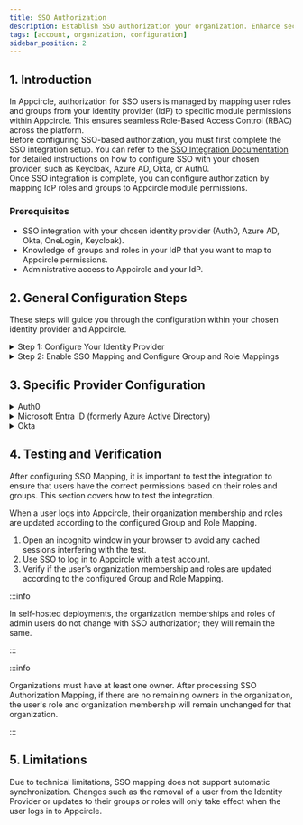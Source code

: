 ```yaml
---
title: SSO Authorization
description: Establish SSO authorization your organization. Enhance security and simplify access across Appcircle's platform.
tags: [account, organization, configuration]
sidebar_position: 2
---
```


## 1. Introduction

In Appcircle, authorization for SSO users is managed by mapping user roles and groups from your identity provider (IdP) to specific module permissions within Appcircle. This ensures seamless Role-Based Access Control (RBAC) across the platform.  
Before configuring SSO-based authorization, you must first complete the SSO integration setup. You can refer to the [SSO Integration Documentation](/account/my-organization/integrations/authentications/sso-authentication) for detailed instructions on how to configure SSO with your chosen provider, such as Keycloak, Azure AD, Okta, or Auth0.  
Once SSO integration is complete, you can configure authorization by mapping IdP roles and groups to Appcircle module permissions.

### Prerequisites

-   SSO integration with your chosen identity provider (Auth0, Azure AD, Okta, OneLogin, Keycloak).
-   Knowledge of groups and roles in your IdP that you want to map to Appcircle permissions.
-   Administrative access to Appcircle and your IdP.

## 2. General Configuration Steps

These steps will guide you through the configuration within your chosen identity provider and Appcircle.

<details>
  <summary>Step 1: Configure Your Identity Provider</summary>

1. Perform identity provider-specific configurations, including creating groups and roles, and defining group and role claims/attributes. 
2. In Appcircle, enter the group and role claim/attribute names as defined in your IdP.

Follow **3. Specific Provider Configuration** section to complete this steps.

</details>

<details>
  <summary>Step 2: Enable SSO Mapping and Configure Group and Role Mappings</summary>

### Accessing SSO Mapping Settings

1. Navigate to the **Organization > Integrations > Authentications** section on your dashboard.
2. Select the **Manage** on the **Appcircle SSO Login**

<Screenshot url='https://cdn.appcircle.io/docs/assets/manage-appcircle-sso.png' /> 

3. Select the **Manage Authorization**

<Screenshot url='https://cdn.appcircle.io/docs/assets/appcircle-sso-manage-authz-button.png' /> 

### Group and Role Mapping Configuration

1. Enter the name of the SSO group and select the corresponding Appcircle organization you want to map. Ensure the group name is correct.

2. Click Add to map the SSO group to an Appcircle organization. This will automatically link users from the SSO group to the selected organization in Appcircle.

<Screenshot url='https://cdn.appcircle.io/docs/assets/sso-group-mapping.png' /> 

3. You can define role mappings for each group mapping. Click the **Configure** button to set up role mappings.
4. Enter the role name and select the corresponding Appcircle roles you want to map. Ensure the role name is correct.

<Screenshot url='https://cdn.appcircle.io/docs/assets/sso-role-mapping.png' /> 

5. Finally enable SSO Authorization with the **Enable SSO Authorization** toggle.

</details>

## 3. Specific Provider Configuration

<details>
    <summary>Auth0</summary>

<details>
    <summary>Auth0 (OpenID Connect)</summary>

#### Step 1. Create Roles

1. In the Auth0 dashboard, navigate to the **User Management > Roles** section.
2. Click **Create Role** button. Create necessary roles.

<Screenshot url='https://cdn.appcircle.io/docs/assets/sso-mapping-auth0-create-roles.png' />

#### Step 2. Create Organization

1. In the Auth0 dashboard, navigate to the **Organization** section.
2. Click **Create Organization** button to create organizations.

<Screenshot url='https://cdn.appcircle.io/docs/assets/sso-mapping-auth0-create-groups.png' />

3. Click the created organization to navigate to **Organization Details**.
4. On the **Organization Details** screen, click the **Members** tab to manage members of organization.
5. Click the **Add Members** button to add users who will become members of your organization.

<Screenshot url='https://cdn.appcircle.io/docs/assets/sso-mapping-auth0-add-members.png' />

6. On the **Members** screen, click the three dots and select **Assign Roles**. Assign the desired roles to users for organization.

<Screenshot url='https://cdn.appcircle.io/docs/assets/sso-mapping-auth0-assign-roles.png' />

7. On the **Organization Details** screen, navigate to the **Connections** tab.
8. Click the **Enable Connections** button
9. Select **Username-Password-Authentication** and click **Enable Connection** 

<Screenshot url='https://cdn.appcircle.io/docs/assets/sso-mapping-auth0-enable-connections.png' />

10. Select **Enable Auto-Membership** and **Enable Signup** on the displayed screen, then click **Save**.

<Screenshot url='https://cdn.appcircle.io/docs/assets/sso-mapping-auth0-enable-connections2.png' />

#### Step 3. Enable Organization for your application

1. In the Auth0 dashboard, navigate to the **Applications** section.
2. Select the relevant application.
3. On the **Application Details** screen, navigate to the **Organizations** tab.

<Screenshot url='https://cdn.appcircle.io/docs/assets/sso-mapping-auth0-application-organizations1.png' />

4. Click **Disable Grants Now**.
5. Choose **Business Users** for the type of users and select **Prompt for Organization** for the login flow.
6. Click **Save Changes**.

<Screenshot url='https://cdn.appcircle.io/docs/assets/sso-mapping-auth0-application-organizations2.png' />

#### Step 4. Define Group And Role Attributes & Claims

The user's group and role values should be included in the token as claims. This enables retrieval of the user's group and role during SSO login. The groups claim is already present in the token. Follow these steps to add the roles claim:

1. In the Auth0 dashboard, navigate to the **Actions > Library** section.
2. Click the **Create Action** button and select **Build from Scratch**.

<Screenshot url='https://cdn.appcircle.io/docs/assets/sso-mapping-auth0-actions-library1.png' />

3. Enter an appropriate name for the **Custom Action** in the popup window. Keep the remaining settings at their default values,as shown in the image below.

<Screenshot url='https://cdn.appcircle.io/docs/assets/sso-mapping-auth0-actions-library2.png' />

4. On the **Custom Action Details** screen, copy and paste following Javascript code to code editor.

```js
exports.onExecutePostLogin = async (event, api) => {
  const namespace = 'your_namespace_';
  if (event.authorization) {
    api.idToken.setCustomClaim(`${namespace}roles`, event.authorization.roles);
    api.accessToken.setCustomClaim(`${namespace}roles`, event.authorization.roles);
  }
}
```

<Screenshot url='https://cdn.appcircle.io/docs/assets/sso-mapping-auth0-actions-library3.png' />

5. Finally click on the **Deploy** button.
6. In the Auth0 dashboard, navigate to the **Flows** section.
7. Click the Login.

<Screenshot url='https://cdn.appcircle.io/docs/assets/sso-mapping-auth0-actions-flows1.png' />

8. Drag and drop the custom action created previously. The role claim has been added to the token.

#### Step 5. Define Group and Role Claim Names in Appcircle

1. Navigate to the **Organization > Integrations > Authentications** section on your dashboard.
2. Select the **Manage** on the **Appcircle SSO Login**.

<Screenshot url='https://cdn.appcircle.io/docs/assets/manage-appcircle-sso.png' /> 

3. Select the **Manage Authorization**.

<Screenshot url='https://cdn.appcircle.io/docs/assets/appcircle-sso-manage-authz-button.png' /> 

2. Enter the Group Claim Name as org_id and the Role Claim Name as your_namespace_roles. Note that the role claim is created as a custom claim in Auth0, so use the name you determined earlier.

<Screenshot url='https://cdn.appcircle.io/docs/assets/sso-mapping-auth0-oidc-ac-group-role-claim-name.png' />

</details>

<details>
    <summary>Auth0 (SAML)</summary>

#### Step 1. Create Roles

1. In the Auth0 dashboard, navigate to the **User Management > Roles** section.
2. Click **Create Role** button. Create necessary roles.

<Screenshot url='https://cdn.appcircle.io/docs/assets/sso-mapping-auth0-create-roles.png' />

#### Step 2. Create Organization

1. In the Auth0 dashboard, navigate to the **Organization** section.
2. Click **Create Organization** button to create organizations.

<Screenshot url='https://cdn.appcircle.io/docs/assets/sso-mapping-auth0-create-groups.png' />

3. Click the created organization to navigate to **Organization Details**.
4. On the **Organization Details** screen, click the **Members** tab to manage members of organization.
5. Click the **Add Members** button to add users who will become members of your organization.

<Screenshot url='https://cdn.appcircle.io/docs/assets/sso-mapping-auth0-add-members.png' />

6. On the **Members** screen, click the three dots and select **Assign Roles**. Assign the desired roles to users for organization.

<Screenshot url='https://cdn.appcircle.io/docs/assets/sso-mapping-auth0-assign-roles.png' />

7. On the **Organization Details** screen, navigate to the **Connections** tab.
8. Click the **Enable Connections** button
9. Select **Username-Password-Authentication** and click **Enable Connection** 

<Screenshot url='https://cdn.appcircle.io/docs/assets/sso-mapping-auth0-enable-connections.png' />

10. Select **Enable Auto-Membership** and **Enable Signup** on the displayed screen, then click **Save**.

<Screenshot url='https://cdn.appcircle.io/docs/assets/sso-mapping-auth0-enable-connections2.png' />

#### Step 3. Enable Organization for your application

1. In the Auth0 dashboard, navigate to the **Applications** section.
2. Select the relevant application.
3. On the **Application Details** screen, navigate to the **Organizations** tab.

<Screenshot url='https://cdn.appcircle.io/docs/assets/sso-mapping-auth0-application-organizations1.png' />

4. Click **Disable Grants Now**.
5. Choose **Business Users** for the type of users and select **Prompt for Organization** for the login flow.
6. Click **Save Changes**.

<Screenshot url='https://cdn.appcircle.io/docs/assets/sso-mapping-auth0-application-organizations2.png' />

#### Step 4. Define Group And Role Attributes & Claims

The user's group and role values should be included in the token as claims. This enables retrieval of the user's group and role during SSO login. The groups claim is already present in the token. Follow these steps to add the roles claim:

1. In the Auth0 dashboard, navigate to the **Actions > Library** section.
2. Click the **Create Action** button and select **Build from Scratch**.

<Screenshot url='https://cdn.appcircle.io/docs/assets/sso-mapping-auth0-actions-library1.png' />

3. Enter an appropriate name for the **Custom Action** in the popup window. Keep the remaining settings at their default values,as shown in the image below.

<Screenshot url='https://cdn.appcircle.io/docs/assets/sso-mapping-auth0-actions-library2.png' />

4. On the **Custom Action Details** screen, copy and paste following Javascript code to code editor.

```js
exports.onExecutePostLogin = async (event, api) => {
  const namespace = 'your_namespace_';
  if (event.authorization) {
    api.idToken.setCustomClaim(`${namespace}roles`, event.authorization.roles);
    api.accessToken.setCustomClaim(`${namespace}roles`, event.authorization.roles);
  }
}
```

<Screenshot url='https://cdn.appcircle.io/docs/assets/sso-mapping-auth0-actions-library3.png' />

5. Finally click on the **Deploy** button.
6. In the Auth0 dashboard, navigate to the **Flows** section.
7. Click the Login.

<Screenshot url='https://cdn.appcircle.io/docs/assets/sso-mapping-auth0-actions-flows1.png' />

8. Drag and drop the custom action created previously. The role claim has been added to the token.

#### Step 5. Define Group and Role Attributes names in Appcircle

1. Navigate to the **Organization > Integrations > Authentications** section on your dashboard.
2. Select the **Manage** on the **Appcircle SSO Login**.

<Screenshot url='https://cdn.appcircle.io/docs/assets/manage-appcircle-sso.png' /> 

3. Select the **Manage Authorization**.

<Screenshot url='https://cdn.appcircle.io/docs/assets/appcircle-sso-manage-authz-button.png' /> 

4. Enter the Group Attribute Name as `http://schemas.auth0.com/org_id` and the Role Attribute Name as `http://schemas.auth0.com/your_namespace_roles`. Note that the role attribute is created as a custom attribute in Auth0, so you must use the name you determined previously.

<Screenshot url='https://cdn.appcircle.io/docs/assets/sso-mapping-auth0-saml-ac-group-role-attribute-name.png' />

</details>

</details>

<details>
    <summary>Microsoft Entra ID (formerly Azure Active Directory) </summary>

<details>
    <summary>Microsoft Entra ID (SAML)</summary>

#### Step 1. Create Groups in Microsoft Entra ID

1. Log in to [Azure](https://azure.microsoft.com/en-us/) as an admin and navigate to **Azure Services > Microsoft Entra ID** 

<Screenshot url='https://cdn.appcircle.io/docs/assets/sso-mapping-azure-saml-goto-entra-id.png' />

2. Navigate to the **Manage > Groups** section from left menu.
3. Click the **New Group**.

<Screenshot url='https://cdn.appcircle.io/docs/assets/sso-mapping-azure-saml-groups.png' />

4. Assign a proper name and description to the new group. Designate an owner and members to the group.

<Screenshot url='https://cdn.appcircle.io/docs/assets/sso-mapping-azure-saml-new-group.png' />

#### Step 2. Create Roles in Microsoft Entra ID

1. Navigate to the **Manage > App registrations** section from left menu.
2. Select **All applications** to view a list of all your applications and locate your application.

<Screenshot url='https://cdn.appcircle.io/docs/assets/sso-mapping-azure-saml-app-registrations.png' />

3. Navigate to the **Manage > App Roles** section from left menu.
4. Click the **Create app role**. Create a new app role as shown in the image below.

<Screenshot url='https://cdn.appcircle.io/docs/assets/sso-mapping-azure-saml-create-app-roles.png' />

5. Navigate to the **Manage > API permissions** section from left menu.
6. Click the **Add Permissions**. 
7. Select the **My APIs** and click on your application name.  

<Screenshot url='https://cdn.appcircle.io/docs/assets/sso-mapping-azure-saml-api-permissions1.png' />

8. Select **permissions** and click on **Add permissions**.

<Screenshot url='https://cdn.appcircle.io/docs/assets/sso-mapping-azure-saml-api-permissions2.png' />

#### Step 3. Assign user, group and roles to application in Microsoft Entra ID

1. Navigate to the **Azure Services > Microsoft Entra ID**.
2. Navigate to the **Manage > Enterprise applications** section from left menu. 

<Screenshot url='https://cdn.appcircle.io/docs/assets/sso-mapping-azure-saml-enterprise-applications1.png' />

3. Click your application. 

<Screenshot url='https://cdn.appcircle.io/docs/assets/sso-mapping-azure-saml-enterprise-applications2.png' />

4. Click **Assign users and groups**.

<Screenshot url='https://cdn.appcircle.io/docs/assets/sso-mapping-azure-saml-assign-users-groups1.png' />

5. Click **Add user/group**.

<Screenshot url='https://cdn.appcircle.io/docs/assets/sso-mapping-azure-saml-assign-users-groups2.png' />

6. Select users, groups and role. This process can be repeated as needed.

<Screenshot url='https://cdn.appcircle.io/docs/assets/sso-mapping-azure-saml-assign-users-groups3.png' />

#### Step 4. Define Group and Role Attributes & Claims in Microsoft Entra ID

1. Navigate to the **Manage > Single sign-on** section from left menu. 
2. Click **Edit** in **Attributes & Claims** section.

<Screenshot url='https://cdn.appcircle.io/docs/assets/sso-mapping-azure-saml-attributes1.png' />

3. Click the **Add a Group Claim**. 
4. Select the **Groups assigned to the application** 
5. Select the **Cloud only group display names** as source attribute. 
6. Then click on the **Save** button

<Screenshot url='https://cdn.appcircle.io/docs/assets/sso-mapping-azure-saml-attributes2.png' />

7. Click **Add new claim**. 
8. Enter name as **roles** 
9. Select **user.assignedroles** as source attribute. 
10. Then click on **Save**.

<Screenshot url='https://cdn.appcircle.io/docs/assets/sso-mapping-azure-saml-attributes3.png' />

#### Step 5. Define Group and Role Attribute names in Appcircle

1. Navigate to the **Organization > Integrations > Authentications** section on your dashboard.
2. Select the **Manage** on the **Appcircle SSO Login**.

<Screenshot url='https://cdn.appcircle.io/docs/assets/manage-appcircle-sso.png' /> 

3. Select the **Manage Authorization**.

<Screenshot url='https://cdn.appcircle.io/docs/assets/appcircle-sso-manage-authz-button.png' /> 

4. Enter **Group Attribute Name** as ``http://schemas.microsoft.com/ws/2008/06/identity/claims/groups`` and **Role Attribute Name** as ``roles``.

<Screenshot url='https://cdn.appcircle.io/docs/assets/sso-mapping-azure-saml-ac-group-role-attribute-name.png' />

</details>

</details>

<details>
    <summary>Okta</summary>

<details>
    <summary>Okta (OpenID Connect)</summary>

#### Step 1. Create Groups and Define Group Claim

1. Navigate to the **Directory > Groups** section in the Okta Dashboard
2. Create the groups as needed.

<Screenshot url='https://cdn.appcircle.io/docs/assets/sso-mapping-okta-create-groups.png' />

3. Assign users to groups.

<Screenshot url='https://cdn.appcircle.io/docs/assets/sso-mapping-okta-assign-users-to-groups.png' />

4. Navigate to the **Applications > Applications** section from left navigation menu.
5. Select your application from the list 
6. Navigate to the **Sign on** tab. 
7. Click **Edit** for OpenID Connect ID Token.

<Screenshot url='https://cdn.appcircle.io/docs/assets/sso-mapping-okta-oidc-edit-id-token.png' />

8. Enter Groups claim filter as shown in the image below.

<Screenshot url='https://cdn.appcircle.io/docs/assets/sso-mapping-okta-oidc-groups-claim.png' />

#### Step 2. Create and Set Role Attribute to User

The roles will be stored in user attributes.

1. Navigate to the **Directory > Profile Editor** section from left navigation menu.
2. Select the **User (default)** from profile list.

<Screenshot url='https://cdn.appcircle.io/docs/assets/sso-mapping-okta-profile-editor.png' />

3. Click **Add Attribute**.

<Screenshot url='https://cdn.appcircle.io/docs/assets/sso-mapping-okta-create-user-attribute1.png' />

4. Add a new user attribute with the following attributes.
- Data type: Choose "String Array"
- Display name: Enter "Roles"
- Variable name: Enter "roles"
- User permission: Choose "Read-Write"

<Screenshot url='https://cdn.appcircle.io/docs/assets/sso-mapping-okta-create-user-attribute2.png' />

5. Navigate to the **Directory > Profile Editor** section from left navigation menu.

<Screenshot url='https://cdn.appcircle.io/docs/assets/sso-mapping-okta-oidc-profile-editor.png' />

6. Select the application-specific user profile named **"Your Okta Application Name" User** from the profile list.

<Screenshot url='https://cdn.appcircle.io/docs/assets/sso-mapping-okta-app-profile-editor.png' />

7. Click **Add Atribute** and add new attribute with the following configuration. Then click **Save**.
- Data type: Choose "String Array"
- Display name: Enter "Roles"
- Variable name: Enter "roles"

<Screenshot url='https://cdn.appcircle.io/docs/assets/sso-mapping-okta-app-profile-editor-add-attribute.png' />

8. Click **Mappings** and switch to **Okta User to "Your Application Name"** tab. Define a mapping between the user roles attribute and the application user roles attribute as shown in the image below.

<Screenshot url='https://cdn.appcircle.io/docs/assets/sso-mapping-okta-oidc-map-roles-attribute.png' />

9. Navigate to the **Directory > People** section from left navigation menu.
10. Select a user from the list.
11. Navigate to the **Profile** tab. 

<Screenshot url='https://cdn.appcircle.io/docs/assets/sso-mapping-okta-edit-user-attribute1.png' />

12. Click **Edit** and update the user's role attribute. For example, set it to 'Manager'.

<Screenshot url='https://cdn.appcircle.io/docs/assets/sso-mapping-okta-edit-user-attribute2.png' />

#### Step 3. Define the Role Claim

1. Navigate to the **Security > API > Authorization Servers** section from left navigation menu.

<Screenshot url='https://cdn.appcircle.io/docs/assets/sso-mapping-okta-oidc-security-api.png' />

2. Click **default**
3. Navigate to the **Claims** tab. 
4. Add new claim as the following configuration.
- Name: Enter "Roles"
- Include in token type: Select "ID Token" and "Always"
- Value type: Select "Expression"
- Value: Enter "user.roles"
- Disable claim: Select "false"
- Include in: Select "Any scope"

<Screenshot url='https://cdn.appcircle.io/docs/assets/sso-mapping-okta-oidc-add-roles-claim.png' />

5. Navigate to the **Applications > Applications** section from left navigation menu.
6. Click **Refresh Application Data**.
 
<Screenshot url='https://cdn.appcircle.io/docs/assets/sso-mapping-okta-refresh-application-data.png' />

#### Step 4. Define Group and Role Claim in Appcircle

1. Navigate to the **Organization > Integrations > Authentications** section on your dashboard.
2. Select the **Manage** on the **Appcircle SSO Login**.

<Screenshot url='https://cdn.appcircle.io/docs/assets/manage-appcircle-sso.png' /> 

3. Select the **Manage Authorization**.

<Screenshot url='https://cdn.appcircle.io/docs/assets/appcircle-sso-manage-authz-button.png' /> 

4. Enter **Group Attribute Name** as ``groups`` and **Role Attribute Name** as ``roles``.

<Screenshot url='https://cdn.appcircle.io/docs/assets/sso-mapping-okta-oidc-group-role-claim-name.png' />

</details>

<details>
    <summary>Okta (SAML)</summary>

#### Step 1. Create Groups and Assign to the Application

1. Navigate to the **Directory > Groups** section in the Okta Dashboard. Create the groups as needed.

<Screenshot url='https://cdn.appcircle.io/docs/assets/sso-mapping-okta-create-groups.png' />

2. Assign users to groups.

<Screenshot url='https://cdn.appcircle.io/docs/assets/sso-mapping-okta-assign-users-to-groups.png' />

3. Navigate to the **Applications > Applications** section from left navigation menu.
4. Select your application from the list 
5. Navigate to the **Assignments** tab. 
6. Assign the previously created groups to the application.

<Screenshot url='https://cdn.appcircle.io/docs/assets/sso-mapping-okta-assign-groups-to-application.png' />

#### Step 2. Create and Set Role Attribute to User

The roles will be stored in user attributes.

1. Navigate to the **Directory > Profile Editor** section from left navigation menu.
2. Select the **User (default)** from profile list.

<Screenshot url='https://cdn.appcircle.io/docs/assets/sso-mapping-okta-profile-editor.png' />

3. Click **Add Attribute**.

<Screenshot url='https://cdn.appcircle.io/docs/assets/sso-mapping-okta-create-user-attribute1.png' />

4. Add a new user attribute with the following configuration.
- Data type: Choose "String Array"
- Display name: Enter "Roles"
- Variable name: Enter "roles"
- User permission: Choose "Read-Write"

<Screenshot url='https://cdn.appcircle.io/docs/assets/sso-mapping-okta-create-user-attribute2.png' />

5. Navigate to the **Directory > Profile Editor** section from left navigation menu.

<Screenshot url='https://cdn.appcircle.io/docs/assets/sso-mapping-okta-oidc-profile-editor.png' />

6. Select the application-specific user profile named **"Your Okta Application Name" User** from the profile list.

<Screenshot url='https://cdn.appcircle.io/docs/assets/sso-mapping-okta-app-profile-editor.png' />

7. Click **Add Atribute** and add new attribute with the following configuration. Then click **Save**.
- Data type: Choose "String Array"
- Display name: Enter "Roles"
- Variable name: Enter "roles"

<Screenshot url='https://cdn.appcircle.io/docs/assets/sso-mapping-okta-app-profile-editor-add-attribute.png' />

8. Click **Mappings** and switch to **Okta User to "Your Application Name"** tab. Define a mapping between the user roles attribute and the application user roles attribute as shown in the image below.

<Screenshot url='https://cdn.appcircle.io/docs/assets/sso-mapping-okta-oidc-map-roles-attribute.png' />

9. Navigate to the **Directory > People** section from left navigation menu.
10. Select a user from the list.
11. Navigate to the **Profile** tab. 

<Screenshot url='https://cdn.appcircle.io/docs/assets/sso-mapping-okta-edit-user-attribute1.png' />

12. Click **Edit** and update the user's role attribute. For example, set it to 'Manager'.

<Screenshot url='https://cdn.appcircle.io/docs/assets/sso-mapping-okta-edit-user-attribute2.png' />

#### Step 3. Define Group and Role Attributes

1. Navigate to the **Applications > Applications** section.
2. Select your application from the list and navigate to the **General** tab.
3. Click on **Edit** in **SAML Settings**

<Screenshot url='https://cdn.appcircle.io/docs/assets/sso-mapping-okta-application-edit-saml.png' />

4. Enter the Group and Role Attribute statement as following configuration.

Add attribute statement as below
- Name: Enter "roles"
- Name format: Select "Basic"
- Value: Enter "user.roles"

Add group attribute statement as below
- Name: Enter "groups"
- Name format: Select "Basic"
- Filter: Select "Matches regex"
- Filter Value: Enter ".*"

<Screenshot url='https://cdn.appcircle.io/docs/assets/sso-mapping-okta-add-saml-statement.png' />

#### Step 4. Define Group and Role Claim in Appcircle

1. Navigate to the **Organization > Integrations > Authentications** section on your dashboard.
2. Select the **Manage** on the **Appcircle SSO Login**

<Screenshot url='https://cdn.appcircle.io/docs/assets/manage-appcircle-sso.png' /> 

3. Select the **Manage Authorization**.

<Screenshot url='https://cdn.appcircle.io/docs/assets/appcircle-sso-manage-authz-button.png' /> 

4. Enter **Group Attribute Name** as ``groups`` and **Role Attribute Name** as ``roles``.

<Screenshot url='https://cdn.appcircle.io/docs/assets/sso-mapping-okta-saml-ac-group-role-attribute-name.png' />

</details> 

</details>

## 4. Testing and Verification

After configuring SSO Mapping, it is important to test the integration to ensure that users have the correct permissions based on their roles and groups. This section covers how to test the integration.

When a user logs into Appcircle, their organization membership and roles are updated according to the configured Group and Role Mapping.

1. Open an incognito window in your browser to avoid any cached sessions interfering with the test.
2. Use SSO to log in to Appcircle with a test account.
3. Verify if the user's organization membership and roles are updated according to the configured Group and Role Mapping.

:::info

In self-hosted deployments, the organization memberships and roles of admin users do not change with SSO authorization; they will remain the same.

:::

:::info

Organizations must have at least one owner. After processing SSO Authorization Mapping, if there are no remaining owners in the organization, the user's role and organization membership will remain unchanged for that organization.

:::

## 5. Limitations

Due to technical limitations, SSO mapping does not support automatic synchronization. Changes such as the removal of a user from the Identity Provider or updates to their groups or roles will only take effect when the user logs in to Appcircle.